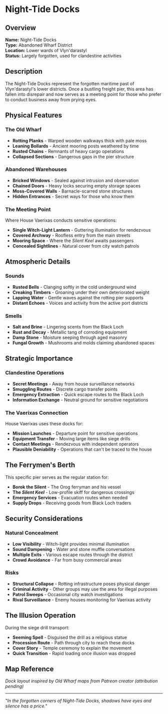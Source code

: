 # Night-Tide Docks

<link rel="stylesheet" href="../drow_theme.css">

## Overview
**Name:** Night-Tide Docks  
**Type:** Abandoned Wharf District  
**Location:** Lower wards of Vlyn'darastyl  
**Status:** Largely forgotten, used for clandestine activities  

## Description
The Night-Tide Docks represent the forgotten maritime past of Vlyn'darastyl's lower districts. Once a bustling freight pier, this area has fallen into disrepair and now serves as a meeting point for those who prefer to conduct business away from prying eyes.

## Physical Features

### The Old Wharf
- **Rotting Planks** - Warped wooden walkways thick with pale moss
- **Leaning Bollards** - Ancient mooring posts weathered by time
- **Rusted Chains** - Remnants of heavy cargo operations
- **Collapsed Sections** - Dangerous gaps in the pier structure

### Abandoned Warehouses
- **Bricked Windows** - Sealed against intrusion and observation
- **Chained Doors** - Heavy locks securing empty storage spaces
- **Moss-Covered Walls** - Barnacle-scarred stone structures
- **Hidden Entrances** - Secret ways for those who know them

### The Meeting Point
Where House Vaerixas conducts sensitive operations:
- **Single Witch-Light Lantern** - Guttering illumination for rendezvous
- **Covered Archway** - Roofless entry from the main streets
- **Mooring Space** - Where the *Silent Keel* awaits passengers
- **Concealed Sightlines** - Natural cover from city watch patrols

## Atmospheric Details

### Sounds
- **Rusted Bells** - Clanging softly in the cold underground wind
- **Creaking Timbers** - Groaning under their own deteriorated weight
- **Lapping Water** - Gentle waves against the rotting pier supports
- **Distant Echoes** - Voices and activity from the active port districts

### Smells
- **Salt and Brine** - Lingering scents from the Black Loch
- **Rust and Decay** - Metallic tang of corroding equipment
- **Damp Stone** - Moisture seeping through aged masonry
- **Fungal Growth** - Mushrooms and molds claiming abandoned spaces

## Strategic Importance

### Clandestine Operations
- **Secret Meetings** - Away from house surveillance networks
- **Smuggling Routes** - Discrete cargo transfer points
- **Emergency Extraction** - Quick escape routes to the Black Loch
- **Information Exchange** - Neutral ground for sensitive negotiations

### The Vaerixas Connection
House Vaerixas uses these docks for:
- **Mission Launches** - Departure point for sensitive operations
- **Equipment Transfer** - Moving large items like siege drills
- **Contact Meetings** - Rendezvous with independent operators
- **Plausible Deniability** - Operations that can't be traced to the house

## The Ferrymen's Berth
This specific pier serves as the regular station for:
- **Borok the Silent** - The Orog ferryman and his vessel
- **The *Silent Keel*** - Low-profile skiff for dangerous crossings
- **Emergency Services** - Evacuation routes when needed
- **Supply Drops** - Receiving goods from Black Loch traders

## Security Considerations

### Natural Concealment
- **Low Visibility** - Witch-light provides minimal illumination
- **Sound Dampening** - Water and stone muffle conversations
- **Multiple Exits** - Various escape routes through the district
- **Crowd Avoidance** - Far from busy commercial areas

### Risks
- **Structural Collapse** - Rotting infrastructure poses physical danger
- **Criminal Activity** - Other groups may use the area for illegal purposes
- **Patrol Sweeps** - Occasional city watch investigations
- **Rival Surveillance** - Enemy houses monitoring for Vaerixas activity

## The Illusion Operation
During the siege drill transport:
- **Seeming Spell** - Disguised the drill as a religious statue
- **Procession Route** - Path through city to reach these docks
- **Cover Story** - Temple ceremony to explain the movement
- **Quick Transition** - Rapid loading once illusion was dropped

## Map Reference
*Dock layout inspired by Old Wharf maps from Patreon creator (attribution pending)*

---

*"In the forgotten corners of Night-Tide Docks, shadows have eyes and silence has a price."*